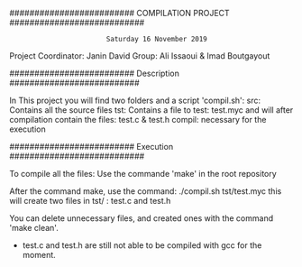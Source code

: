 #########################        COMPILATION PROJECT       ###########################

                            Saturday 16 November 2019

Project Coordinator: Janin David
Group:
        Ali Issaoui & Imad Boutgayout

#########################      Description       ##########################

In This project you will find two folders and a script 'compil.sh':
    src: Contains all the source files 
    tst: Contains a file to test: test.myc
         and will after compilation contain the files: test.c & test.h
    compil: necessary for the execution

#########################       Execution       ########################### 

To compile all the files: Use the commande 'make' in the root repository

After the command make, use the command:
        ./compil.sh tst/test.myc
this will create two files in tst/ : test.c and test.h

You can delete unnecessary files, and created ones with the command 'make clean'.

* test.c and test.h are still not able to be compiled with gcc for the moment.